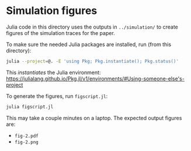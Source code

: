 # Simulation figures

Julia code in this directory uses the outputs in `../simulation/`
to create figures of the simulation traces for the paper.

To make sure the needed Julia packages are installed, run (from this directory):
```bash
julia --project=@. -E 'using Pkg; Pkg.instantiate(); Pkg.status()'
```
This *instantiates* the Julia environment: https://julialang.github.io/Pkg.jl/v1/environments/#Using-someone-else's-project

To generate the figures, run `figscript.jl`:
```bash
julia figscript.jl
```
This may take a couple minutes on a laptop.
The expected output figures are:
+ `fig-2.pdf`
+ `fig-2.png`
